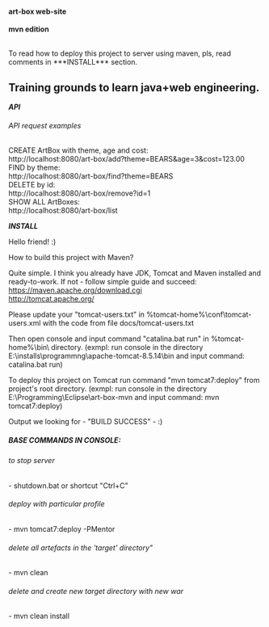 <h4> art-box web-site </h4>
<b>mvn edition</b>
<br>
<br>

<p>
To read how to deploy this project to server using maven, pls, read comments in ***INSTALL*** 
section.
</p>

<h2>Training grounds to learn java+web engineering.</h2>


***API***
<h6>API request examples</h6>

CREATE ArtBox with theme, age and cost:<br>
	http://localhost:8080/art-box/add?theme=BEARS&age=3&cost=123.00<br>
FIND by theme:<br>
	http://localhost:8080/art-box/find?theme=BEARS<br>
DELETE by id:<br>
	http://localhost:8080/art-box/remove?id=1<br>
SHOW ALL ArtBoxes:<br>
	http://localhost:8080/art-box/list<br>

***INSTALL***

Hello friend! :)

How to build this project with Maven?

Quite simple. I think you already have JDK, Tomcat and Maven installed and ready-to-work. If not - 
follow simple guide and succeed:
<br>
https://maven.apache.org/download.cgi
<br>
http://tomcat.apache.org/

Please update your "tomcat-users.txt" in %tomcat-home%\conf\tomcat-users.xml 
with the code from file docs/tomcat-users.txt

Then open console and input command "catalina.bat run" in %tomcat-home%\bin\ directory.
(exmpl: run console in the directory E:\installs\programmng\apache-tomcat-8.5.14\bin and input 
command: catalina.bat run)

To deploy this project on Tomcat run command "mvn tomcat7:deploy" from project's root
directory.
(exmpl: run console in the directory E:\Programming\Eclipse\art-box-mvn and input command: 
mvn tomcat7:deploy)

Output we looking for - "BUILD SUCCESS" - :)
	
<h5> BASE COMMANDS IN CONSOLE: </h5>

<h6> to stop server </h6>
		- shutdown.bat or shortcut "Ctrl+C" 
		
<h6> deploy with particular profile </h6>
		- mvn tomcat7:deploy -PMentor
		
<h6> delete all artefacts in the 'target' directory" </h6>
		- mvn clean
		
<h6> delete and create new target directory with new war </h6>
		- mvn clean install
		

